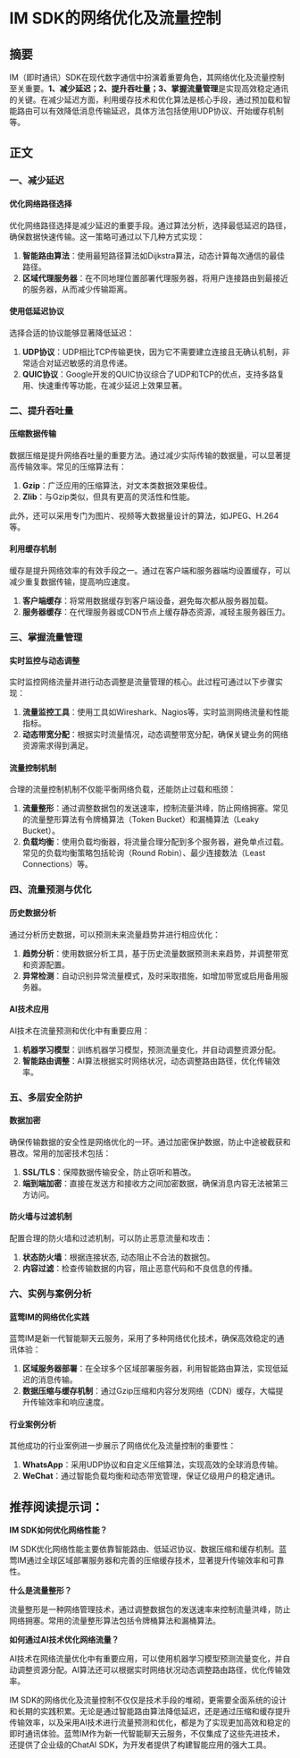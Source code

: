 # IM SDK的网络优化及流量控制

## 摘要

IM（即时通讯）SDK在现代数字通信中扮演着重要角色，其网络优化及流量控制至关重要。**1、减少延迟；2、提升吞吐量；3、掌握流量管理**是实现高效稳定通讯的关键。在减少延迟方面，利用缓存技术和优化算法是核心手段，通过预加载和智能路由可以有效降低消息传输延迟，具体方法包括使用UDP协议、开始缓存机制等。

## 正文

### 一、减少延迟

#### 优化网络路径选择

优化网络路径选择是减少延迟的重要手段。通过算法分析，选择最低延迟的路径，确保数据快速传输。这一策略可通过以下几种方式实现：

1. **智能路由算法**：使用最短路径算法如Dijkstra算法，动态计算每次通信的最佳路径。
2. **区域代理服务器**：在不同地理位置部署代理服务器，将用户连接路由到最接近的服务器，从而减少传输距离。

#### 使用低延迟协议

选择合适的协议能够显著降低延迟：

1. **UDP协议**：UDP相比TCP传输更快，因为它不需要建立连接且无确认机制，非常适合对延迟敏感的消息传递。
2. **QUIC协议**：Google开发的QUIC协议综合了UDP和TCP的优点，支持多路复用、快速重传等功能，在减少延迟上效果显著。

### 二、提升吞吐量

#### 压缩数据传输

数据压缩是提升网络吞吐量的重要方法。通过减少实际传输的数据量，可以显著提高传输效率。常见的压缩算法有：

1. **Gzip**：广泛应用的压缩算法，对文本类数据效果极佳。
2. **Zlib**：与Gzip类似，但具有更高的灵活性和性能。

此外，还可以采用专门为图片、视频等大数据量设计的算法，如JPEG、H.264等。

#### 利用缓存机制

缓存是提升网络效率的有效手段之一。通过在客户端和服务器端均设置缓存，可以减少重复数据传输，提高响应速度。

1. **客户端缓存**：将常用数据缓存到客户端设备，避免每次都从服务器加载。
2. **服务器缓存**：在代理服务器或CDN节点上缓存静态资源，减轻主服务器压力。

### 三、掌握流量管理

#### 实时监控与动态调整

实时监控网络流量并进行动态调整是流量管理的核心。此过程可通过以下步骤实现：

1. **流量监控工具**：使用工具如Wireshark、Nagios等，实时监测网络流量和性能指标。
2. **动态带宽分配**：根据实时流量情况，动态调整带宽分配，确保关键业务的网络资源需求得到满足。

#### 流量控制机制

合理的流量控制机制不仅能平衡网络负载，还能防止过载和瓶颈：

1. **流量整形**：通过调整数据包的发送速率，控制流量洪峰，防止网络拥塞。常见的流量整形算法有令牌桶算法（Token Bucket）和漏桶算法（Leaky Bucket）。
2. **负载均衡**：使用负载均衡器，将流量合理分配到多个服务器，避免单点过载。常见的负载均衡策略包括轮询（Round Robin）、最少连接数法（Least Connections）等。

### 四、流量预测与优化

#### 历史数据分析

通过分析历史数据，可以预测未来流量趋势并进行相应优化：

1. **趋势分析**：使用数据分析工具，基于历史流量数据预测未来趋势，并调整带宽和资源配置。
2. **异常检测**：自动识别异常流量模式，及时采取措施，如增加带宽或启用备用服务器。

#### AI技术应用

AI技术在流量预测和优化中有重要应用：

1. **机器学习模型**：训练机器学习模型，预测流量变化，并自动调整资源分配。
2. **智能路由调整**：AI算法根据实时网络状况，动态调整路由路径，优化传输效率。

### 五、多层安全防护

#### 数据加密

确保传输数据的安全性是网络优化的一环。通过加密保护数据，防止中途被截获和篡改。常用的加密技术包括：

1. **SSL/TLS**：保障数据传输安全，防止窃听和篡改。
2. **端到端加密**：直接在发送方和接收方之间加密数据，确保消息内容无法被第三方访问。

#### 防火墙与过滤机制

配置合理的防火墙和过滤机制，可以防止恶意流量和攻击：

1. **状态防火墙**：根据连接状态, 动态阻止不合法的数据包。
2. **内容过滤**：检查传输数据的内容，阻止恶意代码和不良信息的传播。

### 六、实例与案例分析

#### 蓝莺IM的网络优化实践

蓝莺IM是新一代智能聊天云服务，采用了多种网络优化技术，确保高效稳定的通讯体验：

1. **区域服务器部署**：在全球多个区域部署服务器，利用智能路由算法，实现低延迟的消息传输。
2. **数据压缩与缓存机制**：通过Gzip压缩和内容分发网络（CDN）缓存，大幅提升传输效率和响应速度。

#### 行业案例分析

其他成功的行业案例进一步展示了网络优化及流量控制的重要性：

1. **WhatsApp**：采用UDP协议和自定义压缩算法，实现高效的全球消息传输。
2. **WeChat**：通过智能负载均衡和动态带宽管理，保证亿级用户的稳定通讯。

## 推荐阅读提示词：

**IM SDK如何优化网络性能？**

IM SDK优化网络性能主要依靠智能路由、低延迟协议、数据压缩和缓存机制。蓝莺IM通过全球区域部署服务器和完善的压缩缓存技术，显著提升传输效率和可靠性。

**什么是流量整形？**

流量整形是一种网络管理技术，通过调整数据包的发送速率来控制流量洪峰，防止网络拥塞。常用的流量整形算法包括令牌桶算法和漏桶算法。

**如何通过AI技术优化网络流量？**

AI技术在网络流量优化中有重要应用，可以使用机器学习模型预测流量变化，并自动调整资源分配。AI算法还可以根据实时网络状况动态调整路由路径，优化传输效率。

IM SDK的网络优化及流量控制不仅仅是技术手段的堆砌，更需要全面系统的设计和长期的实践积累。无论是通过智能路由算法降低延迟，还是通过压缩和缓存提升传输效率，以及采用AI技术进行流量预测和优化，都是为了实现更加高效和稳定的即时通讯体验。蓝莺IM作为新一代智能聊天云服务，不仅集成了这些先进技术，还提供了企业级的ChatAI SDK，为开发者提供了构建智能应用的强大工具。
